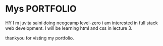 # Mys PORTFOLIO 
HY I m juvita saini doing neogcamp level-zero
i am interested in full stack web development.
I will be learning html and css in lecture 3.

thankyou for visting my portfolio. 